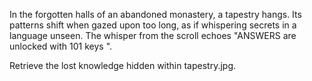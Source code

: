  In the forgotten halls of an abandoned monastery, a tapestry hangs. Its patterns shift when gazed upon too long, as if whispering secrets in a language unseen. The whisper from the scroll echoes "ANSWERS are unlocked with 101 keys ".
 
  Retrieve the lost knowledge hidden within tapestry.jpg.